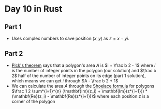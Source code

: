 # Day 10 in Rust

## Part 1

- Uses complex numbers to save position $(x, y)$ as $z = x + yi$.

## Part 2

- [Pick's theorem](https://www.wikiwand.com/en/Pick%27s_theorem) says that a polygon's area $A$ is $i + \frac b 2 - 1$ where $i$ is the number of integer points in the polygon (our solution) and $\frac b 2$ half of the number of integer points on its edge (part 1 solution), which means we can get $i$ through $A - \frac b 2 + 1$
- We can calculate the area $A$ through the [Shoelace formula](https://www.wikiwand.com/en/Shoelace_formula) for polygons $\frac 1 2 \sum*{i=1}^{n} (\mathbf{Im}(z_i) + \mathbf{Im}(z*{i+1})) * (\mathbf{Re}(z_i) - \mathbf{Re}(z*{i+1}))$ where each position $z$ is a corner of the polygon
